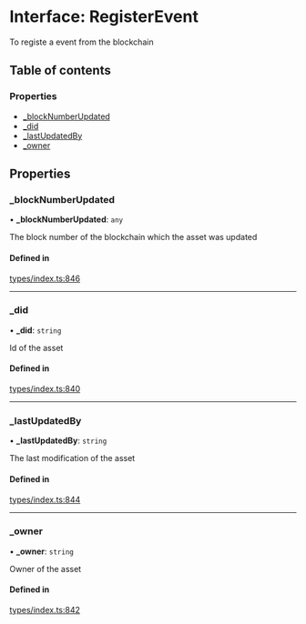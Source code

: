 # Interface: RegisterEvent

To registe a event from the blockchain

## Table of contents

### Properties

- [\_blockNumberUpdated](RegisterEvent.md#_blocknumberupdated)
- [\_did](RegisterEvent.md#_did)
- [\_lastUpdatedBy](RegisterEvent.md#_lastupdatedby)
- [\_owner](RegisterEvent.md#_owner)

## Properties

### \_blockNumberUpdated

• **\_blockNumberUpdated**: `any`

The block number of the blockchain which the asset was updated

#### Defined in

[types/index.ts:846](https://github.com/nevermined-io/react-components/blob/fb2f21e/catalog/src/types/index.ts#L846)

___

### \_did

• **\_did**: `string`

Id of the asset

#### Defined in

[types/index.ts:840](https://github.com/nevermined-io/react-components/blob/fb2f21e/catalog/src/types/index.ts#L840)

___

### \_lastUpdatedBy

• **\_lastUpdatedBy**: `string`

The last modification of the asset

#### Defined in

[types/index.ts:844](https://github.com/nevermined-io/react-components/blob/fb2f21e/catalog/src/types/index.ts#L844)

___

### \_owner

• **\_owner**: `string`

Owner of the asset

#### Defined in

[types/index.ts:842](https://github.com/nevermined-io/react-components/blob/fb2f21e/catalog/src/types/index.ts#L842)
